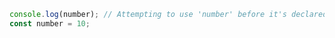 ```javascript
console.log(number); // Attempting to use 'number' before it's declared
const number = 10;
```
